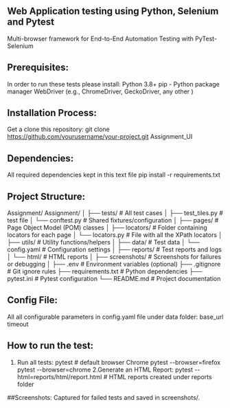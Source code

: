 
## Web Application testing using Python, Selenium and Pytest
Multi-browser framework for End-to-End Automation Testing with PyTest-Selenium


## Prerequisites:

In order to run these tests please install:
Python 3.8+
pip - Python package manager
WebDriver (e.g., ChromeDriver, GeckoDriver, any other )

## Installation Process:

Get a clone this repository:
git clone https://github.com/yourusername/your-project.git
Assignment_UI 

## Dependencies:

All required dependencies kept in this text file
pip install -r requirements.txt

## Project Structure:
Assignment/
Assignment/
│
├── tests/                   # All test cases
│   ├── test_tiles.py        # test file
│   └── conftest.py          # Shared fixtures/configuration
│
├── pages/                   # Page Object Model (POM) classes
│
├── locators/                # Folder containing locators for each page
│   └── locators.py          # File with all the XPath locators
│
├── utils/                   # Utility functions/helpers
│
├── data/                    # Test data
│   └── config.yaml          # Configuration settings
│
├── reports/                 # Test reports and logs
│   └── html/                # HTML reports
│
├── screenshots/             # Screenshots for failures or debugging
│
├── .env                     # Environment variables (optional)
├── .gitignore               # Git ignore rules
├── requirements.txt         # Python dependencies
├── pytest.ini               # Pytest configuration
└── README.md                # Project documentation

## Config File:
All all configurable parameters in config.yaml file under data folder:
 base_url
 timeout

## How to run the test:
1. Run all tests:
 pytest  # default browser Chrome
 pytest --browser=firefox
 pytest --browser=chrome
2.Generate an HTML Report:
 pytest --html=reports/html/report.html  # HTML reports created under reports folder
 
##Screenshots:
Captured for failed tests and saved in screenshots/.
